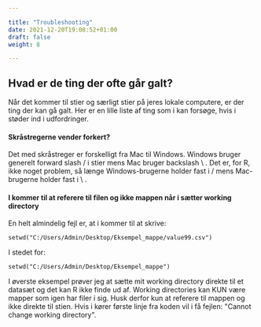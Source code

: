 ```yaml
---

title: "Troubleshooting"
date: 2021-12-20T19:08:52+01:00
draft: false
weight: 8

---
```




## Hvad er de ting der ofte går galt?

Når det kommer til stier og særligt stier på jeres lokale computere, er der ting der kan gå galt. Her er en lille liste af ting som i kan forsøge, hvis i støder ind i udfordringer.

#### Skråstregerne vender forkert?

Det med skråstreger er forskelligt fra Mac til Windows. Windows bruger generelt forward slash / i stier mens Mac bruger backslash \ . Det er, for R, ikke noget problem, så længe Windows-brugerne holder fast i / mens Mac-brugerne holder fast i \ . 



#### I kommer til at referere til filen og ikke mappen når i sætter working directory

En helt almindelig fejl er, at i kommer til at skrive: 

```setwd("C:/Users/Admin/Desktop/Eksempel_mappe/value99.csv")```

I stedet for:

```setwd("C:/Users/Admin/Desktop/Eksempel_mappe")```

I øverste eksempel prøver jeg at sætte mit working directory direkte til et datasæt og det kan R ikke finde ud af. Working directories kan KUN være mapper som igen har filer i sig. Husk derfor kun at referere til mappen og ikke direkte til stien. Hvis i kører første linje fra koden vil i få fejlen: "Cannot change working directory".



